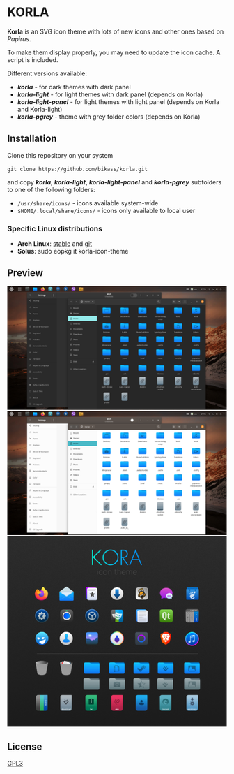 # KORLA

**Korla** is an SVG icon theme with lots of new icons and other ones based on *Papirus*. 

To make them display properly, you may need to update the icon cache. A script is included.

Different versions available:
* ***korla*** - for dark themes with dark panel
* ***korla-light*** - for light themes with dark panel (depends on Korla)
* ***korla-light-panel*** - for light themes with light panel (depends on Korla and Korla-light)
* ***korla-pgrey*** - theme with grey folder colors (depends on Korla)


## Installation

Clone this repository on your system
    
    git clone https://github.com/bikass/korla.git

and copy ***korla***, ***korla-light***, ***korla-light-panel*** and ***korla-pgrey*** subfolders to one of the following folders: 

* `/usr/share/icons/` - icons available system-wide
* `$HOME/.local/share/icons/` - icons only available to local user


### Specific Linux distributions

* **Arch Linux**: [stable](https://aur.archlinux.org/packages/korla-icon-theme/) and [git](https://aur.archlinux.org/packages/korla-icon-theme-git/)
* **Solus**: sudo eopkg it korla-icon-theme


## Preview

![](im1.png)
![](im2.png)
![](korla_aps.jpg)


## License

[GPL3](https://www.gnu.org/licenses/gpl-3.0-standalone.html)
